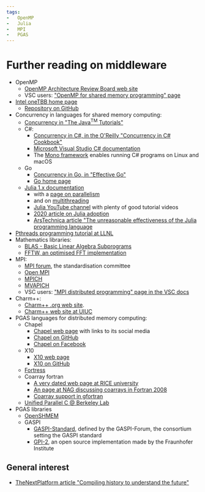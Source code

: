 ```yaml
---
tags:
-   OpenMP
-   Julia
-   MPI
-   PGAS
---
```


# Further reading on middleware

-   OpenMP
    -   [OpenMP Architecture Review Board web site](https://www.openmp.org/)
    -   VSC users: ["OpenMP for shared memory programming" page](https://docs.vscentrum.be/software/openmp_for_shared_memory_programming.html)
-   [Intel oneTBB home page](https://www.intel.com/content/www/us/en/developer/tools/oneapi/onetbb.html)
    -   [Repository on GitHub](https://github.com/oneapi-src/oneTBB)
-   Concurrency in languages for shared memory computing:
    -   [Concurrency in "The Java<sup>TM</sup> Tutorials"](https://docs.oracle.com/javase/tutorial/essential/concurrency/)
    -   C#:
        -   [Concurrency in C#, in the O'Reilly "Concurrency in C# Cookbook"](https://www.oreilly.com/library/view/concurrency-in-c/9781491906675/ch01.html)
        -   [Microsoft Visual Studio C# documentation](https://learn.microsoft.com/en-us/dotnet/csharp/)
        -   The [Mono framework](https://www.mono-project.com) 
            enables running C# programs on Linux and macOS
    -   Go
        -   [Concurrency in Go, in "Effective Go"](https://go.dev/doc/effective_go#concurrency)
        -   [Go home page](https://go.dev)
    -   [Julia 1.x documentation](https://docs.julialang.org/en/v1/)
        -   with a [page on parallelism](https://docs.julialang.org/en/v1/manual/parallel-computing/)
        -   and on [multithreading](https://docs.julialang.org/en/v1/base/multi-threading/)
        -   [Julia YouTube channel](https://www.youtube.com/user/JuliaLanguage) with plenty of good tutorial videos
        -   [2020 article on Julia adoption](https://www.hpcwire.com/2020/01/14/julia-programmings-dramatic-rise-in-hpc-and-elsewhere/)
        -   [ArsTechnica article "The unreasonable effectiveness of the Julia programming language](https://arstechnica.com/science/2020/10/the-unreasonable-effectiveness-of-the-julia-programming-language/)
-   [Pthreads programming tutorial at LLNL](https://hpc-tutorials.llnl.gov/posix/)
-   Mathematics libraries:
    -   [BLAS - Basic Linear Algebra Subprograms](https://netlib.org/blas/)
    -   [FFTW, an optimised FFT implementation](https://www.fftw.org/)
-   MPI:
    -   [MPI forum](https://www.mpi-forum.org/), the standardisation committee
    -   [Open MPI](https://www.open-mpi.org/)
    -   [MPICH](https://www.mpich.org)
    -   [MVAPICH](https://mvapich.cse.ohio-state.edu/)
    -   VSC users: ["MPI distributed programming" page in the VSC docs](https://docs.vscentrum.be/software/mpi_for_distributed_programming.html)
-   Charm++:
    -   [Charm++ .org web site](https://charmplusplus.org/).
    -   [Charm++ web site at UIUC](http://charm.cs.uiuc.edu)
-   PGAS languages for distributed memory computing:
    -   Chapel
        -   [Chapel web page](https://chapel-lang.org/) with links to its social media
        -   [Chapel on GitHub](https://github.com/chapel-lang/)
        -   [Chapel on Facebook](https://www.facebook.com/ChapelLanguage)
    -   X10
        -   [X10 web page](http://x10-lang.org/)
        -   [X10 on GitHub](https://github.com/x10-lang/x10)
    -   [Fortress](https://link.springer.com/referenceworkentry/10.1007/978-0-387-09766-4_190)
    -   Coarray fortran
        -   [A very dated web page at RICE university](http://caf.rice.edu)
        -   [An page at NAG discussing coarrays in Fortran 2008](https://support.nag.com/nagware/np/r71_doc/manual/compiler_10_2.html#AUTOTOC_10_2_3)
        -   [Coarray support in gfortran](https://gcc.gnu.org/wiki/Coarray)
    -   [Unified Parallel C @ Berkeley Lab](https://upc.lbl.gov)
-   PGAS libraries
    -   [OpenSHMEM](http://openshmem.org/)
    -   GASPI
        -   [GASPI-Standard](https://github.com/GASPI-Forum/GASPI-Standard), defined by the GASPI-Forum, 
            the consortium setting the GASPI standard
        -   [GPI-2](http://www.gpi-site.com), an open source implementation made by the Fraunhofer Institute


## General interest

-   [TheNextPlatform article "Compiling history to understand the future"](https://www.nextplatform.com/2018/11/02/compiling-history-to-understand-the-future/)

